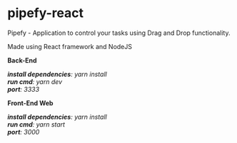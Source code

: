 # pipefy-react

Pipefy - Application to control your tasks using Drag and Drop functionality.

Made using React framework and NodeJS

**Back-End**

***install dependencies**: yarn install <br />
**run cmd**: yarn dev <br />
**port**: 3333*

**Front-End Web**

***install dependencies**: yarn install <br />
**run cmd**: yarn start <br />
**port**: 3000*


